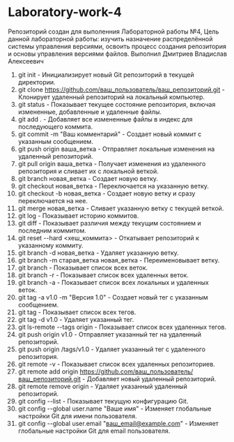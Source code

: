 # Laboratory-work-4
Репозиторий создан для выполенния Лабораторной работы №4, Цель данной лабораторной работы: изучить назначение распределённой системы управления версиями, освоить процесс создания репозитория и основы управления версиями файлов. Выполнил Дмитриев Владислав Алексеевич 
1.	git init - Инициализирует новый Git репозиторий в текущей директории.
2.	git clone https://github.com/ваш_пользователь/ваш_репозиторий.git - Клонирует удаленный репозиторий на локальный компьютер.
3.	git status - Показывает текущее состояние репозитория, включая измененные, добавленные и удаленные файлы.
4.	git add . - Добавляет все измененные файлы в индекс для последующего коммита.
5.	git commit -m "Ваш комментарий" - Создает новый коммит с указанным сообщением.
6.	git push origin ваша_ветка - Отправляет локальные изменения на удаленный репозиторий.
7.	git pull origin ваша_ветка - Получает изменения из удаленного репозитория и сливает их с локальной веткой.
8.	git branch новая_ветка - Создает новую ветку.
9.	git checkout новая_ветка - Переключается на указанную ветку.
10.	git checkout -b новая_ветка - Создает новую ветку и сразу переключается на нее.
11.	git merge новая_ветка - Сливает указанную ветку с текущей веткой.
12.	git log - Показывает историю коммитов.
13.	git diff - Показывает различия между текущим состоянием и последним коммитом.
14.	git reset --hard <хеш_коммита> - Откатывает репозиторий к указанному коммиту.
15.	git branch -d новая_ветка - Удаляет указанную ветку.
16.	git branch -m старая_ветка новая_ветка - Переименовывает ветку.
17.	git branch - Показывает список всех веток.
18.	git branch -r - Показывает список всех удаленных веток.
19.	git branch -a - Показывает список всех локальных и удаленных веток.
20.	git tag -a v1.0 -m "Версия 1.0" - Создает новый тег с указанным сообщением.
21.	git tag - Показывает список всех тегов.
22.	git tag -d v1.0 - Удаляет указанный тег.
23.	git ls-remote --tags origin - Показывает список всех удаленных тегов.
24.	git push origin v1.0 - Отправляет указанный тег на удаленный репозиторий.
25.	git push origin /tags/v1.0 - Удаляет указанный тег с удаленного репозитория.
26.	git remote -v - Показывает список всех удаленных репозиториев.
27.	git remote add origin https://github.com/ваш_пользователь/ваш_репозиторий.git - Добавляет новый удаленный репозиторий.
28.	git remote remove origin - Удаляет указанный удаленный репозиторий.
29.	git config --list - Показывает текущую конфигурацию Git.
30.	git config --global user.name "Ваше имя" - Изменяет глобальные настройки Git для имени пользователя.
31.	git config --global user.email "ваш_email@example.com" - Изменяет глобальные настройки Git для email пользователя.
